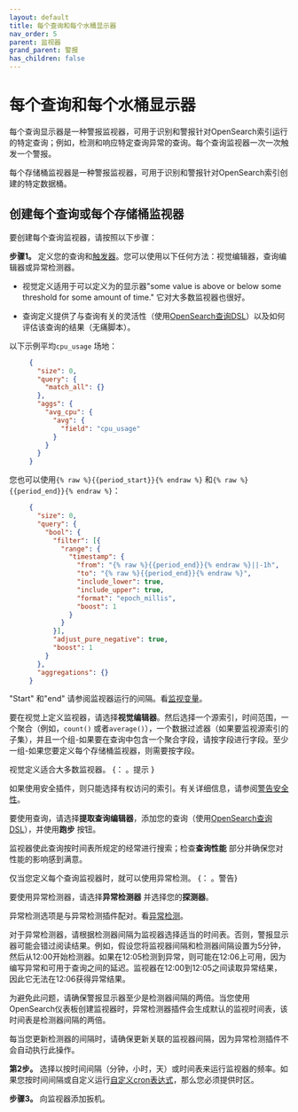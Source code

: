```yaml
---
layout: default
title: 每个查询和每个水桶显示器
nav_order: 5
parent: 监视器
grand_parent: 警报
has_children: false
---
```


# 每个查询和每个水桶显示器

每个查询显示器是一种警报监视器，可用于识别和警报针对OpenSearch索引运行的特定查询；例如，检测和响应特定查询异常的查询。每个查询监视器一次一次触发一个警报。

每个存储桶监视器是一种警报监视器，可用于识别和警报针对OpenSearch索引创建的特定数据桶。

## 创建每个查询或每个存储桶监视器

要创建每个查询监视器，请按照以下步骤：

**步骤1。** 定义您的查询和[触发器]({{site.url}}{{site.baseurl}}/observing-your-data/alerting/triggers/)。您可以使用以下任何方法：视觉编辑器，查询编辑器或异常检测器。

   - 视觉定义适用于可以定义为的显示器"some value is above or below some threshold for some amount of time." 它对大多数监视器也很好。

   - 查询定义提供了与查询有关的灵活性（使用[OpenSearch查询DSL]({{site.url}}{{site.baseurl}}/opensearch/query-dsl/full-text/index)）以及如何评估该查询的结果（无痛脚本）。

以下示例平均`cpu_usage` 场地：

```json
     {
       "size": 0,
       "query": {
         "match_all": {}
       },
       "aggs": {
         "avg_cpu": {
           "avg": {
             "field": "cpu_usage"
           }
         }
       }
     }
```

您也可以使用`{% raw %}{{period_start}}{% endraw %}` 和`{% raw %}{{period_end}}{% endraw %}`：

```json
     {
       "size": 0,
       "query": {
         "bool": {
           "filter": [{
             "range": {
               "timestamp": {
                 "from": "{% raw %}{{period_end}}{% endraw %}||-1h",
                 "to": "{% raw %}{{period_end}}{% endraw %}",
                 "include_lower": true,
                 "include_upper": true,
                 "format": "epoch_millis",
                 "boost": 1
               }
             }
           }],
           "adjust_pure_negative": true,
           "boost": 1
         }
       },
       "aggregations": {}
     }
```

"Start" 和"end" 请参阅监视器运行的间隔。看[监视变量]({{site.url}}{{site.baseurl}}/observing-your-data/alerting/monitors/#monitor-variables)。

要在视觉上定义监视器，请选择**视觉编辑器**。然后选择一个源索引，时间范围，一个聚合（例如，`count()` 或者`average()`），一个数据过滤器（如果要监视源索引的子集），并且一个组-如果要在查询中包含一个聚合字段，请按字段进行字段。至少一组-如果您要定义每个存储桶监视器，则需要按字段。

视觉定义适合大多数监视器。
{： 。提示 }

如果使用安全插件，则只能选择有权访问的索引。有关详细信息，请参阅[警告安全性]({{site.url}}{{site.baseurl}}/security/)。

要使用查询，请选择**提取查询编辑器**，添加您的查询（使用[OpenSearch查询DSL]({{site.url}}{{site.baseurl}}/opensearch/query-dsl/full-text/index)），并使用**跑步** 按钮。

监视器使此查询按时间表所规定的经常进行搜索；检查**查询性能** 部分并确保您对性能的影响感到满意。

仅当您定义每个查询监视器时，就可以使用异常检测。
{： 。警告}

要使用异常检测器，请选择**异常检测器** 并选择您的**探测器**。

异常检测选项是与异常检测插件配对。看[异常检测]({{site.url}}{{site.baseurl}}/monitoring-plugins/ad/)。

对于异常检测器，请根据检测器间隔为监视器选择适当的时间表。否则，警报显示器可能会错过阅读结果。例如，假设您将监视器间隔和检测器间隔设置为5分钟，然后从12:00开始检测器。如果在12:05检测到异常，则可能在12:06上可用，因为编写异常和可用于查询之间的延迟。监视器在12:00到12:05之间读取异常结果，因此它无法在12:06获得异常结果。

为避免此问题，请确保警报显示器至少是检测器间隔的两倍。当您使用OpenSearch仪表板创建监视器时，异常检测器插件会生成默认的监视时间表，该时间表是检测器间隔的两倍。

每当您更新检测器的间隔时，请确保更新关联的监视器间隔，因为异常检测插件不会自动执行此操作。

**第2步。** 选择以按时间间隔（分钟，小时，天）或时间表来运行监视器的频率。如果您按时间间隔或自定义运行[自定义cron表达式]({{site.url}}{{site.baseurl}}/monitoring-plugins/alerting/cron/)，那么您必须提供时区。

**步骤3。** 向监视器添加扳机。

